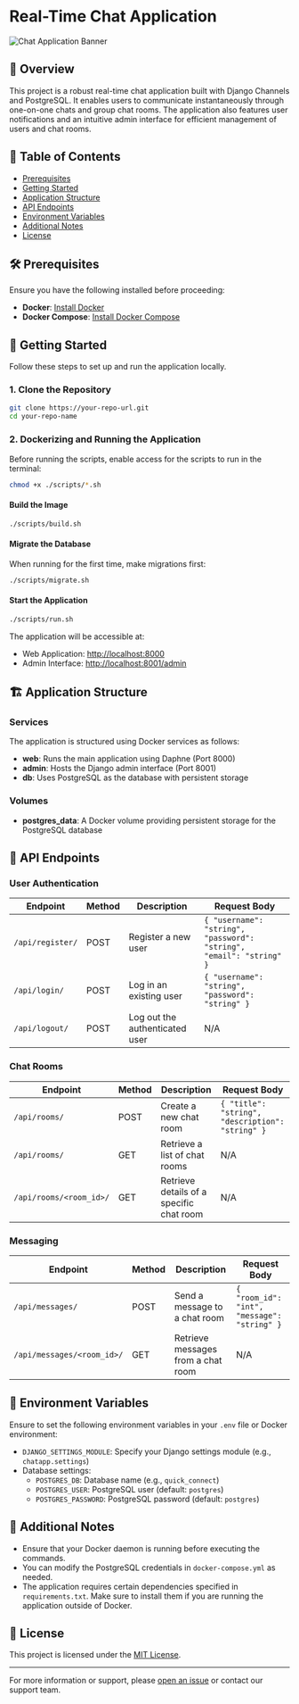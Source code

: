 # Real-Time Chat Application

![Chat Application Banner](https://via.placeholder.com/800x200.png?text=Real-Time+Chat+Application)

## 📌 Overview

This project is a robust real-time chat application built with Django Channels and PostgreSQL. It enables users to communicate instantaneously through one-on-one chats and group chat rooms. The application also features user notifications and an intuitive admin interface for efficient management of users and chat rooms.

## 📑 Table of Contents

- [Prerequisites](#-prerequisites)
- [Getting Started](#-getting-started)
- [Application Structure](#-application-structure)
- [API Endpoints](#-api-endpoints)
- [Environment Variables](#-environment-variables)
- [Additional Notes](#-additional-notes)
- [License](#-license)

## 🛠 Prerequisites

Ensure you have the following installed before proceeding:

- **Docker**: [Install Docker](https://docs.docker.com/get-docker/)
- **Docker Compose**: [Install Docker Compose](https://docs.docker.com/compose/install/)

## 🚀 Getting Started

Follow these steps to set up and run the application locally.

### 1. Clone the Repository

```bash
git clone https://your-repo-url.git
cd your-repo-name
```

### 2. Dockerizing and Running the Application

Before running the scripts, enable access for the scripts to run in the terminal:

```bash
chmod +x ./scripts/*.sh
```

#### Build the Image

```bash
./scripts/build.sh
```

#### Migrate the Database

When running for the first time, make migrations first:

```bash
./scripts/migrate.sh
```

#### Start the Application

```bash
./scripts/run.sh
```

The application will be accessible at:

- Web Application: [http://localhost:8000](http://localhost:8000)
- Admin Interface: [http://localhost:8001/admin](http://localhost:8001/admin)

## 🏗 Application Structure

### Services

The application is structured using Docker services as follows:

- **web**: Runs the main application using Daphne (Port 8000)
- **admin**: Hosts the Django admin interface (Port 8001)
- **db**: Uses PostgreSQL as the database with persistent storage

### Volumes

- **postgres_data**: A Docker volume providing persistent storage for the PostgreSQL database

## 🔗 API Endpoints

### User Authentication

| Endpoint | Method | Description | Request Body |
|----------|--------|-------------|--------------|
| `/api/register/` | POST | Register a new user | `{ "username": "string", "password": "string", "email": "string" }` |
| `/api/login/` | POST | Log in an existing user | `{ "username": "string", "password": "string" }` |
| `/api/logout/` | POST | Log out the authenticated user | N/A |

### Chat Rooms

| Endpoint | Method | Description | Request Body |
|----------|--------|-------------|--------------|
| `/api/rooms/` | POST | Create a new chat room | `{ "title": "string", "description": "string" }` |
| `/api/rooms/` | GET | Retrieve a list of chat rooms | N/A |
| `/api/rooms/<room_id>/` | GET | Retrieve details of a specific chat room | N/A |

### Messaging

| Endpoint | Method | Description | Request Body |
|----------|--------|-------------|--------------|
| `/api/messages/` | POST | Send a message to a chat room | `{ "room_id": "int", "message": "string" }` |
| `/api/messages/<room_id>/` | GET | Retrieve messages from a chat room | N/A |

## 🔐 Environment Variables

Ensure to set the following environment variables in your `.env` file or Docker environment:

- `DJANGO_SETTINGS_MODULE`: Specify your Django settings module (e.g., `chatapp.settings`)
- Database settings:
  - `POSTGRES_DB`: Database name (e.g., `quick_connect`)
  - `POSTGRES_USER`: PostgreSQL user (default: `postgres`)
  - `POSTGRES_PASSWORD`: PostgreSQL password (default: `postgres`)

## 📝 Additional Notes

- Ensure that your Docker daemon is running before executing the commands.
- You can modify the PostgreSQL credentials in `docker-compose.yml` as needed.
- The application requires certain dependencies specified in `requirements.txt`. Make sure to install them if you are running the application outside of Docker.

## 📄 License

This project is licensed under the [MIT License](LICENSE).

---

For more information or support, please [open an issue](https://your-repo-url/issues) or contact our support team.

